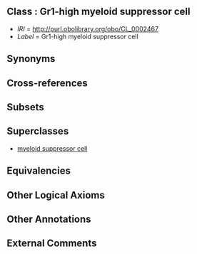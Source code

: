 
## Class : Gr1-high myeloid suppressor cell

 * *IRI* = http://purl.obolibrary.org/obo/CL_0002467
 * *Label* = Gr1-high myeloid suppressor cell

## Synonyms


## Cross-references


## Subsets


## Superclasses

 * [myeloid suppressor cell](../../CL/89/CL_0000889.md)

## Equivalencies


## Other Logical Axioms


## Other Annotations


## External Comments

